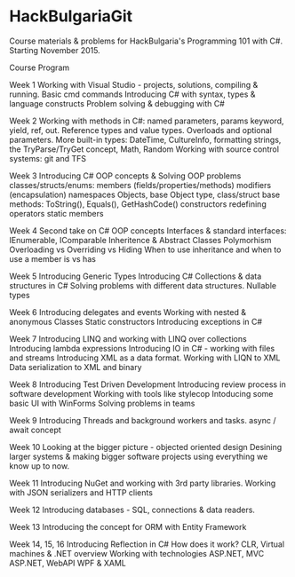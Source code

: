 # HackBulgariaGit
Course materials & problems for HackBulgaria's Programming 101 with C#. Starting November 2015.

Course Program

Week 1
Working with Visual Studio - projects, solutions, compiling & running.
Basic cmd commands
Introducing C# with syntax, types & language constructs
Problem solving & debugging with C#

Week 2
Working with methods in C#: named parameters, params keyword, yield, ref, out. Reference types and value types. Overloads and optional parameters.
More built-in types: DateTime, CultureInfo, formatting strings, the TryParse/TryGet concept, Math, Random
Working with source control systems: git and TFS

Week 3
Introducing C# OOP concepts & Solving OOP problems
classes/structs/enums: members (fields/properties/methods)
modifiers (encapsulation)
namespaces
Objects, base Object type, class/struct
base methods: ToString(), Equals(), GetHashCode()
constructors
redefining operators
static members

Week 4
Second take on C# OOP concepts
Interfaces & standard interfaces: IEnumerable, IComparable
Inheritence & Abstract Classes
Polymorhism
Overloading vs Overriding vs Hiding
When to use inheritance and when to use a member
is vs has

Week 5
Introducing Generic Types
Introducing C# Collections & data structures in C#
Solving problems with different data structures.
Nullable types

Week 6
Introducing delegates and events
Working with nested & anonymous Classes
Static constructors
Introducing exceptions in C#

Week 7
Introducing LINQ and working with LINQ over collections
Introducing lambda expressions
Introducing IO in C# - working with files and streams
Introducing XML as a data format. Working with LIQN to XML
Data serialization to XML and binary

Week 8
Introducing Test Driven Development
Introducing review process in software development
Working with tools like stylecop
Intoducing some basic UI with WinForms
Solving problems in teams

Week 9
Introducing Threads and background workers and tasks.
async / await concept

Week 10
Looking at the bigger picture - objected oriented design
Desining larger systems & making bigger software projects using everything we know up to now.

Week 11
Introducing NuGet and working with 3rd party libraries.
Working with JSON serializers and HTTP clients

Week 12
Introducing databases - SQL, connections & data readers.

Week 13
Introducing the concept for ORM with Entity Framework

Week 14, 15, 16
Introducing Reflection in C#
How does it work? CLR, Virtual machines & .NET overview
Working with technologies
ASP.NET, MVC
ASP.NET, WebAPI
WPF & XAML
